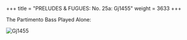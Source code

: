 +++
title = "PRELUDES & FUGUES: No. 25a: Gj1455"
weight = 3633
+++

The Partimento Bass Played Alone:

![Gj1455](/img/25aFenBk6.jpg)
